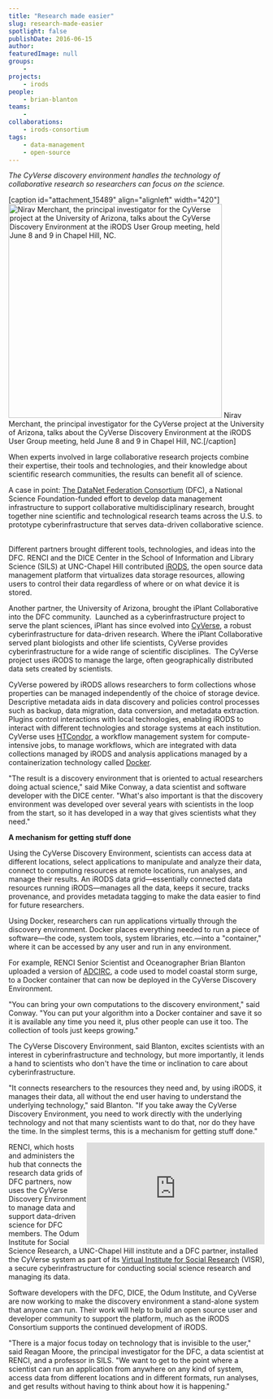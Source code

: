 ```yaml
---
title: "Research made easier"
slug: research-made-easier
spotlight: false
publishDate: 2016-06-15
author: 
featuredImage: null
groups:
    - 
projects:
    - irods
people:
    - brian-blanton
teams: 
    - 
collaborations:
    - irods-consortium
tags:
    - data-management
    - open-source
---
```

<em>The CyVerse discovery environment handles the technology of collaborative research so researchers can focus on the science. </em>

[caption id="attachment_15489" align="alignleft" width="420"]<img class="size-full wp-image-15489" src="https://renci.org/wp-content/uploads/2016/06/Nirav1.jpeg" alt="Nirav Merchant, the principal investigator for the CyVerse project at the University of Arizona, talks about the CyVerse Discovery Environment at the iRODS User Group meeting, held June 8 and 9 in Chapel Hill, NC." width="420" /> Nirav Merchant, the principal investigator for the CyVerse project at the University of Arizona, talks about the CyVerse Discovery Environment at the iRODS User Group meeting, held June 8 and 9 in Chapel Hill, NC.[/caption]

When experts involved in large collaborative research projects combine their expertise, their tools and technologies, and their knowledge about scientific research communities, the results can benefit all of science.

A case in point: <a href="http://datafed.org/">The DataNet Federation Consortium</a> (DFC), a National Science Foundation-funded effort to develop data management infrastructure to support collaborative multidisciplinary research, brought together nine scientific and technological research teams across the U.S. to prototype cyberinfrastructure that serves data-driven collaborative science.  

Different partners brought different tools, technologies, and ideas into the DFC. RENCI and the DICE Center in the School of Information and Library Science (SILS) at UNC-Chapel Hill contributed <a href="http://www.irods.org">iRODS</a>, the open source data management platform that virtualizes data storage resources, allowing users to control their data regardless of where or on what device it is stored.

Another partner, the University of Arizona, brought the iPlant Collaborative into the DFC community.  Launched as a cyberinfrastructure project to serve the plant sciences, iPlant has since evolved into <a href="http://www.cyverse.org/">CyVerse</a>, a robust cyberinfrastructure for data-driven research. Where the iPlant Collaborative served plant biologists and other life scientists, CyVerse provides cyberinfrastructure for a wide range of scientific disciplines.  The CyVerse project uses iRODS to manage the large, often geographically distributed data sets created by scientists.

CyVerse powered by iRODS allows researchers to form collections whose properties can be managed independently of the choice of storage device. Descriptive metadata aids in data discovery and policies control processes such as backup, data migration, data conversion, and metadata extraction.  Plugins control interactions with local technologies, enabling iRODS to interact with different technologies and storage systems at each institution.  CyVerse uses <a href="https://research.cs.wisc.edu/htcondor/index.html">HTCondor</a>, a workflow management system for compute-intensive jobs, to manage workflows, which are integrated with data collections managed by iRODS and analysis applications managed by a containerization technology called <a href="https://www.docker.com/">Docker</a>.

"The result is a discovery environment that is oriented to actual researchers doing actual science," said Mike Conway, a data scientist and software developer with the DICE center. "What's also important is that the discovery environment was developed over several years with scientists in the loop from the start, so it has developed in a way that gives scientists what they need."

<strong>A mechanism for getting stuff done</strong>

Using the CyVerse Discovery Environment, scientists can access data at different locations, select applications to manipulate and analyze their data, connect to computing resources at remote locations, run analyses, and manage their results. An iRODS data grid—essentially connected data resources running iRODS—manages all the data, keeps it secure, tracks provenance, and provides metadata tagging to make the data easier to find for future researchers.

Using Docker, researchers can run applications virtually through the discovery environment. Docker places everything needed to run a piece of software—the code, system tools, system libraries, etc.—into a "container," where it can be accessed by any user and run in any environment.

For example, RENCI Senior Scientist and Oceanographer Brian Blanton uploaded a version of <a href="http://adcirc.org/">ADCIRC</a>, a code used to model coastal storm surge, to a Docker container that can now be deployed in the CyVerse Discovery Environment.

"You can bring your own computations to the discovery environment," said Conway. "You can put your algorithm into a Docker container and save it so it is available any time you need it, plus other people can use it too. The collection of tools just keeps growing."

The CyVerse Discovery Environment, said Blanton, excites scientists with an interest in cyberinfrastructure and technology, but more importantly, it lends a hand to scientists who don't have the time or inclination to care about cyberinfrastructure.

"It connects researchers to the resources they need and, by using iRODS, it manages their data, all without the end user having to understand the underlying technology," said Blanton. "If you take away the CyVerse Discovery Environment, you need to work directly with the underlying technology and not that many scientists want to do that, nor do they have the time. In the simplest terms, this is a mechanism for getting stuff done."

<iframe style="float: right; display: inline; width: 350px; height: 200px;" src="https://www.youtube.com/embed/r7m9nDAcYu0" width="300" height="150" frameborder="0" allowfullscreen="allowfullscreen"></iframe> RENCI, which hosts and administers the hub that connects the research data grids of DFC partners, now uses the CyVerse Discovery Environment to manage data and support data-driven science for DFC members. The Odum Institute for Social Science Research, a UNC-Chapel Hill institute and a DFC partner, installed the CyVerse system as part of its <a href="https://renci.org/wp-content/uploads/2015/05/VISRWhite-Paper-No3_2015_highres.pdf">Virtual Institute for Social Research</a> (VISR), a secure cyberinfrastructure for conducting social science research and managing its data.

Software developers with the DFC, DICE, the Odum Institute, and CyVerse are now working to make the discovery environment a stand-alone system that anyone can run. Their work will help to build an open source user and developer community to support the platform, much as the iRODS Consortium supports the continued development of iRODS.

"There is a major focus today on technology that is invisible to the user," said Reagan Moore, the principal investigator for the DFC, a data scientist at RENCI, and a professor in SILS. "We want to get to the point where a scientist can run an application from anywhere on any kind of system, access data from different locations and in different formats, run analyses, and get results without having to think about how it is happening."
